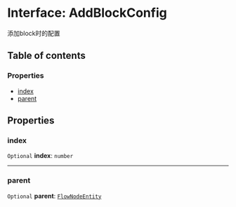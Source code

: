 # Interface: AddBlockConfig

添加block时的配置

## Table of contents

### Properties

* [index](/en/auto-docs/free-layout-editor/interfaces/AddBlockConfig.md#index)
* [parent](/en/auto-docs/free-layout-editor/interfaces/AddBlockConfig.md#parent)

## Properties

### index

`Optional` **index**: `number`

***

### parent

`Optional` **parent**: [`FlowNodeEntity`](/en/auto-docs/free-layout-editor/classes/FlowNodeEntity-1.md)
